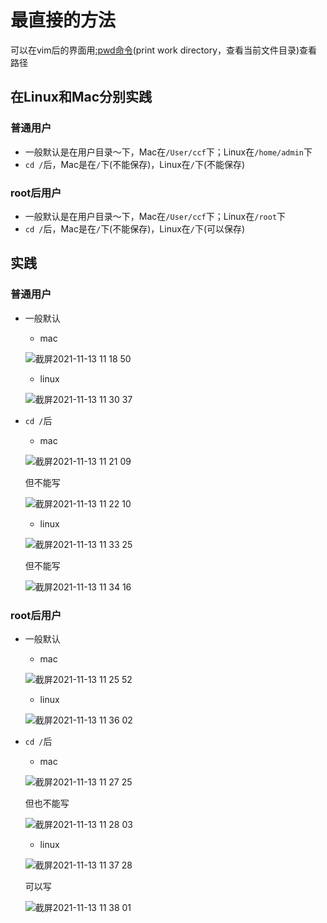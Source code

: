 # 最直接的方法  

可以在vim后的界面用[:pwd命令](https://www.google.com/search?q=pwd%E5%91%BD%E4%BB%A4&oq=pwd&aqs=chrome.1.69i57j0i512l5j46i512j0i512l2j46i512.2146j0j7&sourceid=chrome&ie=UTF-8)(print work directory，查看当前文件目录)查看路径  

## 在Linux和Mac分别实践  

### 普通用户  

* 一般默认是在用户目录～下，Mac在`/User/ccf`下；Linux在`/home/admin`下
* `cd /`后，Mac是在`/`下(不能保存)，Linux在`/`下(不能保存)
### root后用户
* 一般默认是在用户目录～下，Mac在`/User/ccf`下；Linux在`/root`下
* `cd /`后，Mac是在`/`下(不能保存)，Linux在`/`下(可以保存)

## 实践  

### 普通用户

* 一般默认  

  * mac  
  
  ![截屏2021-11-13 11 18 50](https://user-images.githubusercontent.com/74129445/141603882-5494891b-252b-4ffe-9cb6-28a41062721b.png)  
  
  * linux  

  ![截屏2021-11-13 11 30 37](https://user-images.githubusercontent.com/74129445/141604146-57a79141-c1db-4aaa-aa0b-66f36f3d9976.png)  
  
  
* `cd /`后  

  * mac  
  
  ![截屏2021-11-13 11 21 09](https://user-images.githubusercontent.com/74129445/141603927-056b3d46-43de-4f02-8f75-7b4b41e984dd.png)  
  
  但不能写  
  
  ![截屏2021-11-13 11 22 10](https://user-images.githubusercontent.com/74129445/141603992-909262fb-fb88-42ff-a15c-50883905a4de.png)  
  
  
  * linux  

  ![截屏2021-11-13 11 33 25](https://user-images.githubusercontent.com/74129445/141604232-c522fd3c-ab7e-4997-ad58-15d790026e68.png)  
  
  但不能写  
  
  ![截屏2021-11-13 11 34 16](https://user-images.githubusercontent.com/74129445/141604249-bfa30b38-ed7c-4d0a-bdf2-da0186bdbd78.png)  
  
  
  
### root后用户  

* 一般默认  

  * mac  
  
  ![截屏2021-11-13 11 25 52](https://user-images.githubusercontent.com/74129445/141604040-dbbabad0-7504-4d0a-b119-a334864507d1.png)  
  
  * linux  

  ![截屏2021-11-13 11 36 02](https://user-images.githubusercontent.com/74129445/141604294-a9d547d1-574b-4183-8cdc-5ca74563b36e.png)  
  

  
* `cd /`后  

  * mac  
  
  ![截屏2021-11-13 11 27 25](https://user-images.githubusercontent.com/74129445/141604068-a8ee99dd-fbb0-45f9-b0a1-68279d8b6b99.png)  
  
  但也不能写  
  
  ![截屏2021-11-13 11 28 03](https://user-images.githubusercontent.com/74129445/141604092-cc0c3b3d-126b-4438-96ac-147287c4d96b.png)  
  

  * linux  

  ![截屏2021-11-13 11 37 28](https://user-images.githubusercontent.com/74129445/141604336-14c73aec-968b-4ce8-9d75-c69419e61dcb.png)  
  
  可以写  
  
  ![截屏2021-11-13 11 38 01](https://user-images.githubusercontent.com/74129445/141604342-efc67dff-0847-4642-b623-f9aecb24d148.png)















